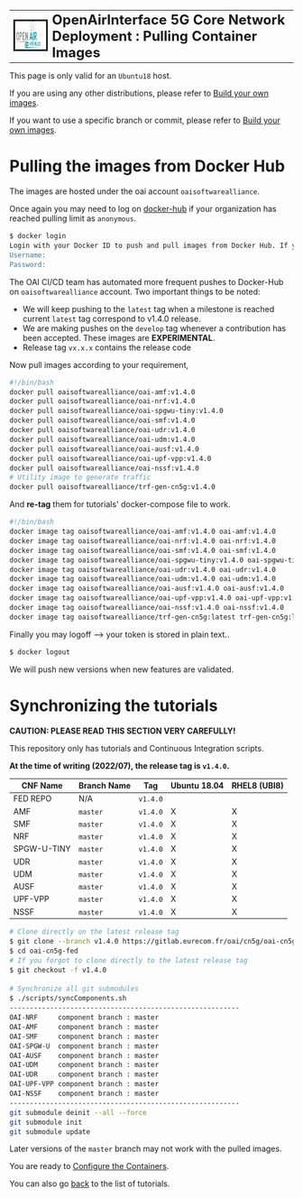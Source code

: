 <table style="border-collapse: collapse; border: none;">
  <tr style="border-collapse: collapse; border: none;">
    <td style="border-collapse: collapse; border: none;">
      <a href="http://www.openairinterface.org/">
         <img src="./images/oai_final_logo.png" alt="" border=3 height=50 width=150>
         </img>
      </a>
    </td>
    <td style="border-collapse: collapse; border: none; vertical-align: center;">
      <b><font size = "5">OpenAirInterface 5G Core Network Deployment : Pulling Container Images</font></b>
    </td>
  </tr>
</table>

This page is only valid for an `Ubuntu18` host.

If you are using any other distributions, please refer to [Build your own images](./BUILD_IMAGES.md).

If you want to use a specific branch or commit, please refer to [Build your own images](./BUILD_IMAGES.md).

# Pulling the images from Docker Hub #

The images are hosted under the oai account `oaisoftwarealliance`.

Once again you may need to log on [docker-hub](https://hub.docker.com/) if your organization has reached pulling limit as `anonymous`.

```bash
$ docker login
Login with your Docker ID to push and pull images from Docker Hub. If you don't have a Docker ID, head over to https://hub.docker.com to create one.
Username:
Password:
```

The OAI CI/CD team has automated more frequent pushes to Docker-Hub on `oaisoftwarealliance` account. Two important things to be noted:
  - We will keep pushing to the `latest` tag when a milestone is reached current `latest` tag correspond to v1.4.0 release.
  - We are making pushes on the `develop` tag whenever a contribution has been accepted. These images are **EXPERIMENTAL**.
  - Release tag `vx.x.x` contains the release code

Now pull images according to your requirement,

```bash
#!/bin/bash
docker pull oaisoftwarealliance/oai-amf:v1.4.0
docker pull oaisoftwarealliance/oai-nrf:v1.4.0
docker pull oaisoftwarealliance/oai-spgwu-tiny:v1.4.0
docker pull oaisoftwarealliance/oai-smf:v1.4.0
docker pull oaisoftwarealliance/oai-udr:v1.4.0
docker pull oaisoftwarealliance/oai-udm:v1.4.0
docker pull oaisoftwarealliance/oai-ausf:v1.4.0
docker pull oaisoftwarealliance/oai-upf-vpp:v1.4.0
docker pull oaisoftwarealliance/oai-nssf:v1.4.0
# Utility image to generate traffic
docker pull oaisoftwarealliance/trf-gen-cn5g:v1.4.0
```

And **re-tag** them for tutorials' docker-compose file to work.

```bash
#!/bin/bash
docker image tag oaisoftwarealliance/oai-amf:v1.4.0 oai-amf:v1.4.0
docker image tag oaisoftwarealliance/oai-nrf:v1.4.0 oai-nrf:v1.4.0
docker image tag oaisoftwarealliance/oai-smf:v1.4.0 oai-smf:v1.4.0
docker image tag oaisoftwarealliance/oai-spgwu-tiny:v1.4.0 oai-spgwu-tiny:v1.4.0
docker image tag oaisoftwarealliance/oai-udr:v1.4.0 oai-udr:v1.4.0
docker image tag oaisoftwarealliance/oai-udm:v1.4.0 oai-udm:v1.4.0
docker image tag oaisoftwarealliance/oai-ausf:v1.4.0 oai-ausf:v1.4.0
docker image tag oaisoftwarealliance/oai-upf-vpp:v1.4.0 oai-upf-vpp:v1.4.0
docker image tag oaisoftwarealliance/oai-nssf:v1.4.0 oai-nssf:v1.4.0
docker image tag oaisoftwarealliance/trf-gen-cn5g:latest trf-gen-cn5g:latest
```

Finally you may logoff --> your token is stored in plain text..

```bash
$ docker logout
```

We will push new versions when new features are validated.

# Synchronizing the tutorials #

**CAUTION: PLEASE READ THIS SECTION VERY CAREFULLY!**

This repository only has tutorials and Continuous Integration scripts.

**At the time of writing (2022/07), the release tag is `v1.4.0`.**

| CNF Name    | Branch Name | Tag      | Ubuntu 18.04 | RHEL8 (UBI8)    |
| ----------- | ----------- | -------- | ------------ | ----------------|
| FED REPO    | N/A         | `v1.4.0` |              |                 |
| AMF         | `master`    | `v1.4.0` | X            | X               |
| SMF         | `master`    | `v1.4.0` | X            | X               |
| NRF         | `master`    | `v1.4.0` | X            | X               |
| SPGW-U-TINY | `master`    | `v1.4.0` | X            | X               |
| UDR         | `master`    | `v1.4.0` | X            | X               |
| UDM         | `master`    | `v1.4.0` | X            | X               |
| AUSF        | `master`    | `v1.4.0` | X            | X               |
| UPF-VPP     | `master`    | `v1.4.0` | X            | X               |
| NSSF        | `master`    | `v1.4.0` | X            | X               |

```bash
# Clone directly on the latest release tag
$ git clone --branch v1.4.0 https://gitlab.eurecom.fr/oai/cn5g/oai-cn5g-fed.git
$ cd oai-cn5g-fed
# If you forgot to clone directly to the latest release tag
$ git checkout -f v1.4.0

# Synchronize all git submodules
$ ./scripts/syncComponents.sh 
---------------------------------------------------------
OAI-NRF     component branch : master
OAI-AMF     component branch : master
OAI-SMF     component branch : master
OAI-SPGW-U  component branch : master
OAI-AUSF    component branch : master
OAI-UDM     component branch : master
OAI-UDR     component branch : master
OAI-UPF-VPP component branch : master
OAI-NSSF    component branch : master
---------------------------------------------------------
git submodule deinit --all --force
git submodule init
git submodule update
```

Later versions of the `master` branch may not work with the pulled images.

You are ready to [Configure the Containers](./CONFIGURE_CONTAINERS.md).

You can also go [back](./DEPLOY_HOME.md) to the list of tutorials.
